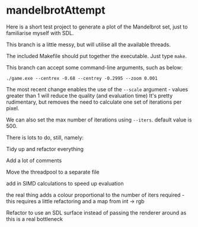 # mandelbrotAttempt

Here is a short test project to generate a plot of the Mandelbrot set, just to familiarise myself with SDL.

This branch is a little messy, but will utilise all the available threads.

The included Makefile should put together the executable. Just type ```make```.

This branch can accept some command-line arguments, such as below:

```./game.exe --centrex -0.68 --centrey -0.2995 --zoom 0.001```

The most recent change enables the use of the ```--scale``` argument - values greater than 1 will reduce the quality (and evaluation time)
It's pretty rudimentary, but removes the need to calculate one set of iterations per pixel.

We can also set the max number of iterations using ```--iters```. default value is 500.

There is lots to do, still, namely:

  Tidy up and refactor everything 

  Add a lot of comments 

  Move the threadpool to a separate file 

  add in SIMD  calculations to speed up evaluation

  the real thing adds a colour proportional to the number of iters required - this requires a little refactoring and a map from int -> rgb

  Refactor to use an SDL surface instead of passing the renderer around as this is a real bottleneck